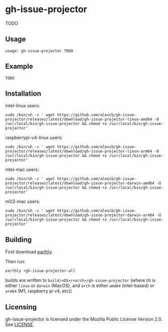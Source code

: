 # gh-issue-projector

TODO

## Usage

    usage: gh-issue-projector TODO


## Example

    TODO

## Installation

intel-linux users:

    sudo /bin/sh -c ' wget https://github.com/alexcb/gh-issue-projector/releases/latest/download/gh-issue-projector-linux-amd64 -O /usr/local/bin/gh-issue-projector && chmod +x /usr/local/bin/gh-issue-projector'

raspberrypi-v4-linux users:

    sudo /bin/sh -c ' wget https://github.com/alexcb/gh-issue-projector/releases/latest/download/gh-issue-projector-linux-arm64 -O /usr/local/bin/gh-issue-projector && chmod +x /usr/local/bin/gh-issue-projector'

intel-mac users:

    sudo /bin/sh -c ' wget https://github.com/alexcb/gh-issue-projector/releases/latest/download/gh-issue-projector-darwin-amd64 -O /usr/local/bin/gh-issue-projector && chmod +x /usr/local/bin/gh-issue-projector'

m1/2-mac users:

    sudo /bin/sh -c ' wget https://github.com/alexcb/gh-issue-projector/releases/latest/download/gh-issue-projector-darwin-arm64 -O /usr/local/bin/gh-issue-projector && chmod +x /usr/local/bin/gh-issue-projector'

## Building

First download [earthly](https://github.com/earthly/earthly).

Then run:

    earthly +gh-issue-projector-all

builds are written to `build/<OS>/<arch>/gh-issue-projector` (where `OS` is either `linux` or `darwin` (MacOS), and `arch` is either `amd64` (intel-based) or `arm64` (M1, raspberry pi v4, etc))


## Licensing
gh-issue-projector is licensed under the Mozilla Public License Version 2.0. See [LICENSE](LICENSE).
